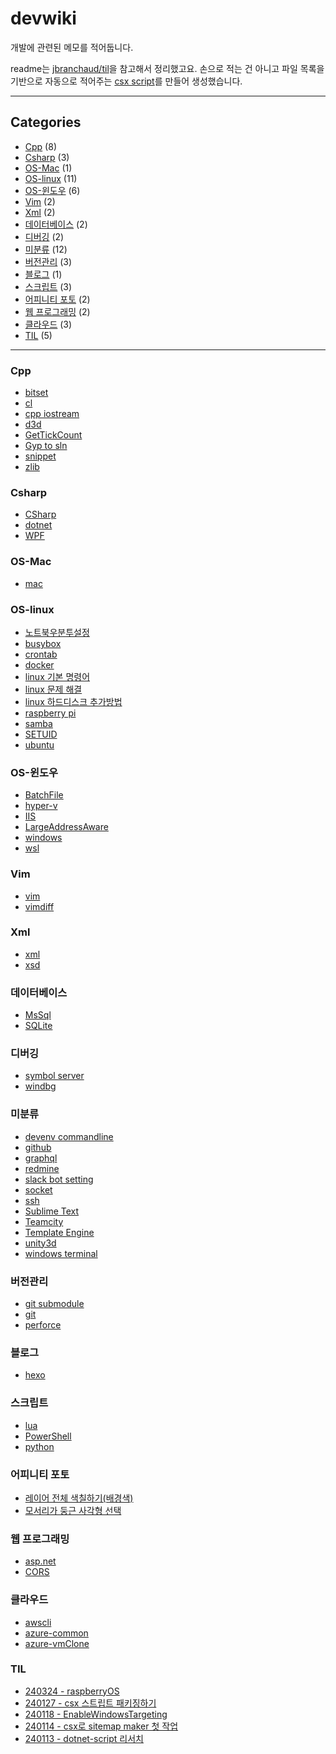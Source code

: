 # devwiki

개발에 관련된 메모를 적어둡니다.

readme는 [jbranchaud/til](https://github.com/jbranchaud/til)을 참고해서 정리했고요. 손으로 적는 건 아니고 파일 목록을 기반으로 자동으로 적어주는 [csx script](https://github.com/leafbird/SitemapMaker.git)를 만들어 생성했습니다.

---

<!-- sitemap start -->

## Categories

* [Cpp](#cpp) (8)
* [Csharp](#csharp) (3)
* [OS-Mac](#os-mac) (1)
* [OS-linux](#os-linux) (11)
* [OS-윈도우](#os-윈도우) (6)
* [Vim](#vim) (2)
* [Xml](#xml) (2)
* [데이터베이스](#데이터베이스) (2)
* [디버깅](#디버깅) (2)
* [미분류](#미분류) (12)
* [버전관리](#버전관리) (3)
* [블로그](#블로그) (1)
* [스크립트](#스크립트) (3)
* [어피니티 포토](#어피니티-포토) (2)
* [웹 프로그래밍](#웹-프로그래밍) (2)
* [클라우드](#클라우드) (3)
* [TIL](#til) (5)

---

### Cpp

- [bitset](Cpp/bitset.md)
- [cl](Cpp/cl.md)
- [cpp iostream](Cpp/cpp%20iostream.md)
- [d3d](Cpp/d3d.md)
- [GetTickCount](Cpp/GetTickCount.md)
- [Gyp to sln](Cpp/Gyp%20to%20sln.md)
- [snippet](Cpp/snippet.md)
- [zlib](Cpp/zlib.md)

### Csharp

- [CSharp](Csharp/CSharp.md)
- [dotnet](Csharp/dotnet.md)
- [WPF](Csharp/WPF.md)

### OS-Mac

- [mac](OS-Mac/mac.md)

### OS-linux

- [노트북우분투설정](OS-linux/노트북우분투설정.md)
- [busybox](OS-linux/busybox.md)
- [crontab](OS-linux/crontab.md)
- [docker](OS-linux/docker.md)
- [linux 기본 명령어](OS-linux/linux%20기본%20명령어.md)
- [linux 문제 해결](OS-linux/linux%20문제%20해결.md)
- [linux 하드디스크 추가방법](OS-linux/linux%20하드디스크%20추가방법.md)
- [raspberry pi](OS-linux/raspberry%20pi.md)
- [samba](OS-linux/samba.md)
- [SETUID](OS-linux/SETUID.md)
- [ubuntu](OS-linux/ubuntu.md)

### OS-윈도우

- [BatchFile](OS-윈도우/BatchFile.md)
- [hyper-v](OS-윈도우/hyper-v.md)
- [IIS](OS-윈도우/IIS.md)
- [LargeAddressAware](OS-윈도우/LargeAddressAware.md)
- [windows](OS-윈도우/windows.md)
- [wsl](OS-윈도우/wsl.md)

### Vim

- [vim](Vim/vim.md)
- [vimdiff](Vim/vimdiff.md)

### Xml

- [xml](Xml/xml.md)
- [xsd](Xml/xsd.md)

### 데이터베이스

- [MsSql](데이터베이스/MsSql.md)
- [SQLite](데이터베이스/SQLite.md)

### 디버깅

- [symbol server](디버깅/symbol%20server.md)
- [windbg](디버깅/windbg.md)

### 미분류

- [devenv commandline](미분류/devenv%20commandline.md)
- [github](미분류/github.md)
- [graphql](미분류/graphql.md)
- [redmine](미분류/redmine.md)
- [slack bot setting](미분류/slack%20bot%20setting.md)
- [socket](미분류/socket.md)
- [ssh](미분류/ssh.md)
- [Sublime Text](미분류/Sublime%20Text.md)
- [Teamcity](미분류/Teamcity.md)
- [Template Engine](미분류/Template%20Engine.md)
- [unity3d](미분류/unity3d.md)
- [windows terminal](미분류/windows%20terminal.md)

### 버전관리

- [git submodule](버전관리/git%20submodule.md)
- [git](버전관리/git.md)
- [perforce](버전관리/perforce.md)

### 블로그

- [hexo](블로그/hexo.md)

### 스크립트

- [lua](스크립트/lua.md)
- [PowerShell](스크립트/PowerShell.md)
- [python](스크립트/python.md)

### 어피니티 포토

- [레이어 전체 색칠하기(배경색)](어피니티%20포토/레이어%20전체%20색칠하기(배경색).md)
- [모서리가 둥근 사각형 선택](어피니티%20포토/모서리가%20둥근%20사각형%20선택.md)

### 웹 프로그래밍

- [asp.net](웹%20프로그래밍/asp.net.md)
- [CORS](웹%20프로그래밍/CORS.md)

### 클라우드

- [awscli](클라우드/awscli.md)
- [azure-common](클라우드/azure-common.md)
- [azure-vmClone](클라우드/azure-vmClone.md)

### TIL

- [240324 - raspberryOS](TIL/240324%20-%20raspberryOS.md)
- [240127 - csx 스트립트 패키징하기](TIL/240127%20-%20csx%20스트립트%20패키징하기.md)
- [240118 - EnableWindowsTargeting](TIL/240118%20-%20EnableWindowsTargeting.md)
- [240114 - csx로 sitemap maker 첫 작업](TIL/240114%20-%20csx로%20sitemap%20maker%20첫%20작업.md)
- [240113 - dotnet-script 리서치](TIL/240113%20-%20dotnet-script%20리서치.md)

<!-- sitemap end -->